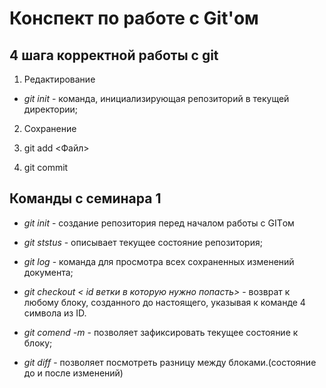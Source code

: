 # Конспект по работе с Git'ом

## 4 шага корректной работы с git

1. Редактирование

* *git init* - команда, инициализирующая репозиторий в текущей директории;

2. Сохранение

3. git add <Файл>

4. git commit

## Команды с семинара 1

* *git init* - cоздание репозитория перед началом работы с GITом

* *git ststus* - описывает текущее состояние репозитория;

* *git log* - команда для просмотра всех сохраненных изменений документа;

* *git checkout < id ветки в которую нужно попасть>* - возврат к любому блоку, созданного до настоящего, указывая к команде 4 символа из ID.

* *git comend -m* - позволяет зафиксировать текущее состояние к блоку;

* *git diff* - позволяет посмотреть разницу между блоками.(состояние до и после изменений)